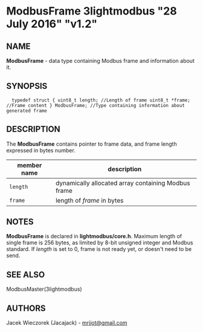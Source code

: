 # ModbusFrame 3lightmodbus "28 July 2016" "v1.2"

## NAME
**ModbusFrame** - data type containing Modbus frame and information about it.

## SYNOPSIS
`  
	typedef struct
	{
		uint8_t length; //Length of frame
		uint8_t *frame; //Frame content
	} ModbusFrame; //Type containing information about generated frame
`

## DESCRIPTION
The **ModbusFrame** contains pointer to frame data, and frame length expressed in bytes number.

| member name      | description                                              |
|------------------|----------------------------------------------------------|
| `length`         | dynamically allocated array containing Modbus frame      |
| `frame`          | length of *frame* in bytes                               |

## NOTES
**ModbusFrame** is declared in **lightmodbus/core.h**.
Maximum length of single frame is 256 bytes, as limited by 8-bit unsigned integer and Modbus standard.
If *length* is set to 0, frame is not ready yet, or doesn't need to be send.

## SEE ALSO
ModbusMaster(3lightmodbus)

## AUTHORS
Jacek Wieczorek (Jacajack) - mrjjot@gmail.com
